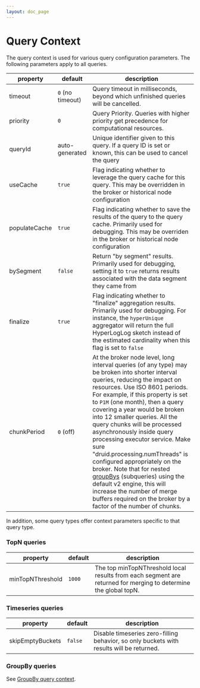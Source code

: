 ```yaml
---
layout: doc_page
---
```


Query Context
=============

The query context is used for various query configuration parameters. The following parameters apply to all queries.

|property         |default              | description          |
|-----------------|---------------------|----------------------|
|timeout          | `0` (no timeout)    | Query timeout in milliseconds, beyond which unfinished queries will be cancelled. |
|priority         | `0`                 | Query Priority. Queries with higher priority get precedence for computational resources.|
|queryId          | auto-generated      | Unique identifier given to this query. If a query ID is set or known, this can be used to cancel the query |
|useCache         | `true`              | Flag indicating whether to leverage the query cache for this query. This may be overridden in the broker or historical node configuration |
|populateCache    | `true`              | Flag indicating whether to save the results of the query to the query cache. Primarily used for debugging. This may be overriden in the broker or historical node configuration |
|bySegment        | `false`             | Return "by segment" results. Primarily used for debugging, setting it to `true` returns results associated with the data segment they came from |
|finalize         | `true`              | Flag indicating whether to "finalize" aggregation results. Primarily used for debugging. For instance, the `hyperUnique` aggregator will return the full HyperLogLog sketch instead of the estimated cardinality when this flag is set to `false` |
|chunkPeriod      | `0` (off)           | At the broker node level, long interval queries (of any type) may be broken into shorter interval queries, reducing the impact on resources. Use ISO 8601 periods. For example, if this property is set to `P1M` (one month), then a query covering a year would be broken into 12 smaller queries. All the query chunks will be processed asynchronously inside query processing executor service. Make sure "druid.processing.numThreads" is configured appropriately on the broker. Note that for nested [groupBys](groupbyquery.html) (subqueries) using the default v2 engine, this will increase the number of merge buffers required on the broker by a factor of the number of chunks. |

In addition, some query types offer context parameters specific to that query type.

### TopN queries

|property         |default              | description          |
|-----------------|---------------------|----------------------|
|minTopNThreshold | `1000`              | The top minTopNThreshold local results from each segment are returned for merging to determine the global topN. |

### Timeseries queries

|property         |default              | description          |
|-----------------|---------------------|----------------------|
|skipEmptyBuckets | `false`             | Disable timeseries zero-filling behavior, so only buckets with results will be returned. |

### GroupBy queries

See [GroupBy query context](groupbyquery.html#query-context).
